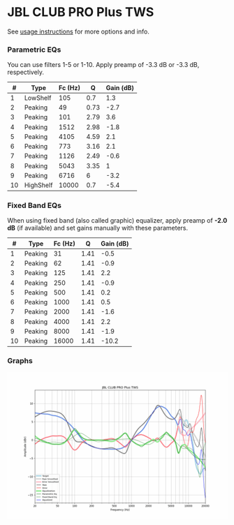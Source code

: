 # JBL CLUB PRO Plus TWS
See [usage instructions](https://github.com/jaakkopasanen/AutoEq#usage) for more options and info.

### Parametric EQs
You can use filters 1-5 or 1-10. Apply preamp of -3.3 dB or -3.3 dB, respectively.

|   # | Type      |   Fc (Hz) |    Q |   Gain (dB) |
|-----|-----------|-----------|------|-------------|
|   1 | LowShelf  |       105 | 0.7  |         1.3 |
|   2 | Peaking   |        49 | 0.73 |        -2.7 |
|   3 | Peaking   |       101 | 2.79 |         3.6 |
|   4 | Peaking   |      1512 | 2.98 |        -1.8 |
|   5 | Peaking   |      4105 | 4.59 |         2.1 |
|   6 | Peaking   |       773 | 3.16 |         2.1 |
|   7 | Peaking   |      1126 | 2.49 |        -0.6 |
|   8 | Peaking   |      5043 | 3.35 |         1   |
|   9 | Peaking   |      6716 | 6    |        -3.2 |
|  10 | HighShelf |     10000 | 0.7  |        -5.4 |

### Fixed Band EQs
When using fixed band (also called graphic) equalizer, apply preamp of **-2.0 dB** (if available) and set gains manually with these parameters.

|   # | Type    |   Fc (Hz) |    Q |   Gain (dB) |
|-----|---------|-----------|------|-------------|
|   1 | Peaking |        31 | 1.41 |        -0.5 |
|   2 | Peaking |        62 | 1.41 |        -0.9 |
|   3 | Peaking |       125 | 1.41 |         2.2 |
|   4 | Peaking |       250 | 1.41 |        -0.9 |
|   5 | Peaking |       500 | 1.41 |         0.2 |
|   6 | Peaking |      1000 | 1.41 |         0.5 |
|   7 | Peaking |      2000 | 1.41 |        -1.6 |
|   8 | Peaking |      4000 | 1.41 |         2.2 |
|   9 | Peaking |      8000 | 1.41 |        -1.9 |
|  10 | Peaking |     16000 | 1.41 |       -10.2 |

### Graphs
![](./JBL%20CLUB%20PRO%20Plus%20TWS.png)

